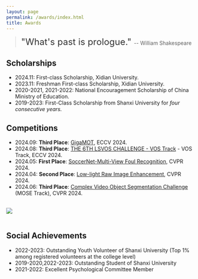 ```yaml
---
layout: page
permalink: /awards/index.html
title: Awards
---
```


> <font size="5" color="#333" >"What's past is prologue." </font> -- William Shakespeare <br>
<!-- [Chinese Version](https://xxxxyliu.github.io/file/awards-zh) -->
<!-- > Lastest Update: 20th Sep 2024 -->

## Scholarships

- 2024.11: First-class Scholarship, Xidian University.
- 2023.11: Freshman First-class Scholarship, Xidian University.
- 2020-2021, 2021-2022: National Encouragement Scholarship of China Ministry of Education.
- 2019-2023: First-Class Scholarship from Shanxi University for *four consecutive years.*


## Competitions

- 2024.09: **Third Place**: [GigaMOT](https://gigavision.cn/track/track/?nav=Tracking&type=nav&t=1734165651038), ECCV 2024.
- 2024.08: **Third Place**: [THE 6TH LSVOS CHALLENGE - VOS Track](https://lsvos.github.io/#leadboard) - VOS Track, ECCV 2024.
- 2024.05: **First Place**: [SoccerNet-Multi-View Foul Recognition](https://www.soccer-net.org/challenges/2024), CVPR 2024.
- 2024.04: **Second Place**: [Low-light Raw Image Enhancement](https://pbdl-ws.github.io/pbdl2024/Low-light%20Raw%20Image%20Enhancement/index.html), CVPR 2024.
- 2024.06: **Third Place**: [Complex Video Object Segmentation Challenge](https://henghuiding.github.io/MOSE/ChallengeCVPR2024) (MOSE Track), CVPR 2024.
<br>

<div>
<img src="https://xxxxyliu.github.io/images/awards/certificate-com.jpg">
</div>
<br>

<!-- <img src="images/awards/certificate-com.jpg" style="width: 50%; height: auto;"> -->

<!-- <div class="second">
<img src="images/awards/lvos.png", height='400'>
<img src="images/awards/mose.png", height='400'>
</div>


<div class="third">
<img src="images/awards/pbdl.png", height='400'>
<img src="images/awards/soccer.png", height='400'>
<img src="images/awards/MOT.jpg", height='400'>
</div> -->

## Social Achievements
- 2022-2023: Outstanding Youth Volunteer of Shanxi University (Top 1% among registered volunteers at the college level)
- 2019-2020,2022-2023: Outstanding Student of Shanxi University 
- 2021-2022: Excellent Psychological Committee Member

<br>
